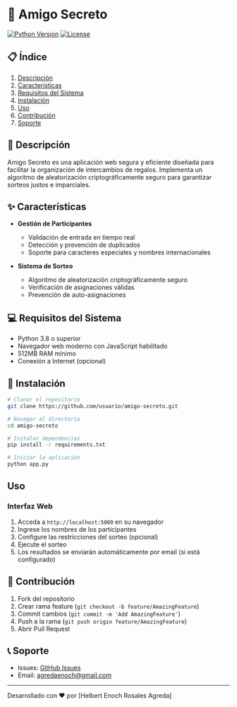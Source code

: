 # 🎁 Amigo Secreto

[![Python Version](https://img.shields.io/badge/python-3.8%2B-blue.svg)](https://www.python.org/downloads/)
[![License](https://img.shields.io/badge/license-MIT-blue.svg)]()

## 📋 Índice
1. [Descripción](#descripción)
2. [Características](#características)
3. [Requisitos del Sistema](#requisitos-del-sistema)
4. [Instalación](#instalación)
5. [Uso](#uso)
6. [Contribución](#contribución)
7. [Soporte](#soporte)

## 🎯 Descripción
Amigo Secreto es una aplicación web segura y eficiente diseñada para facilitar la organización de intercambios de regalos. Implementa un algoritmo de aleatorización criptográficamente seguro para garantizar sorteos justos e imparciales.

## ✨ Características
- **Gestión de Participantes**
  - Validación de entrada en tiempo real
  - Detección y prevención de duplicados
  - Soporte para caracteres especiales y nombres internacionales

- **Sistema de Sorteo**
  - Algoritmo de aleatorización criptográficamente seguro
  - Verificación de asignaciones válidas
  - Prevención de auto-asignaciones


## 💻 Requisitos del Sistema
- Python 3.8 o superior
- Navegador web moderno con JavaScript habilitado
- 512MB RAM mínimo
- Conexión a Internet (opcional)

## 🚀 Instalación

```bash
# Clonar el repositorio
git clone https://github.com/usuario/amigo-secreto.git

# Navegar al directorio
cd amigo-secreto

# Instalar dependencias
pip install -r requirements.txt

# Iniciar la aplicación
python app.py
```

## Uso
### Interfaz Web
1. Acceda a `http://localhost:5000` en su navegador
2. Ingrese los nombres de los participantes
3. Configure las restricciones del sorteo (opcional)
4. Ejecute el sorteo
5. Los resultados se enviarán automáticamente por email (si está configurado)

## 👥 Contribución
1. Fork del repositorio
2. Crear rama feature (`git checkout -b feature/AmazingFeature`)
3. Commit cambios (`git commit -m 'Add AmazingFeature'`)
4. Push a la rama (`git push origin feature/AmazingFeature`)
5. Abrir Pull Request

## 📞 Soporte
- Issues: [GitHub Issues](https://github.com/helbertenoch/Proyecto--Alura-AmigoSecreto)
- Email: agredaenoch@gmail.com

---
Desarrollado con ❤️ por [Helbert Enoch Rosales Agreda]
